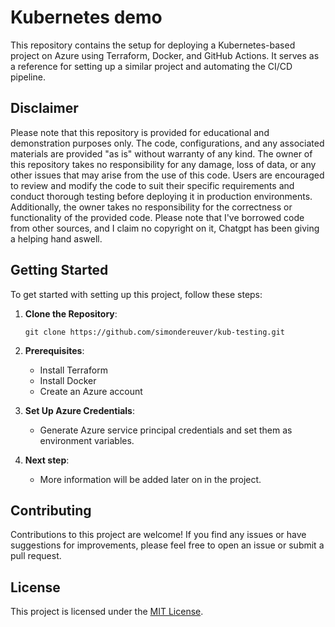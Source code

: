 # Kubernetes demo

This repository contains the setup for deploying a Kubernetes-based project on Azure using Terraform, Docker, and GitHub Actions. It serves as a reference for setting up a similar project and automating the CI/CD pipeline.

## Disclaimer

Please note that this repository is provided for educational and demonstration purposes only. The code, configurations, and any associated materials are provided "as is" without warranty of any kind. The owner of this repository takes no responsibility for any damage, loss of data, or any other issues that may arise from the use of this code. Users are encouraged to review and modify the code to suit their specific requirements and conduct thorough testing before deploying it in production environments. Additionally, the owner takes no responsibility for the correctness or functionality of the provided code. Please note that I've borrowed code from other sources, and I claim no copyright on it, Chatgpt has been giving a helping hand aswell.

## Getting Started

To get started with setting up this project, follow these steps:

1. **Clone the Repository**: 
   ```
   git clone https://github.com/simondereuver/kub-testing.git
   ```

2. **Prerequisites**:
   - Install Terraform
   - Install Docker
   - Create an Azure account

3. **Set Up Azure Credentials**:
   - Generate Azure service principal credentials and set them as environment variables.

4. **Next step**:
   - More information will be added later on in the project.

## Contributing

Contributions to this project are welcome! If you find any issues or have suggestions for improvements, please feel free to open an issue or submit a pull request.

## License

This project is licensed under the [MIT License](LICENSE).
